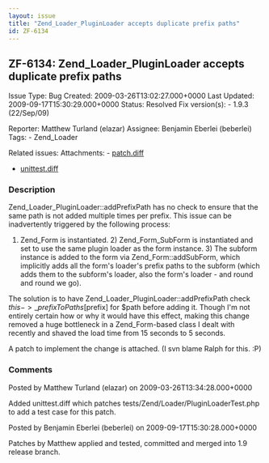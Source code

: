 ```yaml
---
layout: issue
title: "Zend_Loader_PluginLoader accepts duplicate prefix paths"
id: ZF-6134
---
```


ZF-6134: Zend\_Loader\_PluginLoader accepts duplicate prefix paths
------------------------------------------------------------------

 Issue Type: Bug Created: 2009-03-26T13:02:27.000+0000 Last Updated: 2009-09-17T15:30:29.000+0000 Status: Resolved Fix version(s): - 1.9.3 (22/Sep/09)
 
 Reporter:  Matthew Turland (elazar)  Assignee:  Benjamin Eberlei (beberlei)  Tags: - Zend\_Loader
 
 Related issues: 
 Attachments: - [patch.diff](/issues/secure/attachment/11830/patch.diff)
- [unittest.diff](/issues/secure/attachment/11831/unittest.diff)
 
### Description

Zend\_Loader\_PluginLoader::addPrefixPath has no check to ensure that the same path is not added multiple times per prefix. This issue can be inadvertently triggered by the following process:

1) Zend\_Form is instantiated. 2) Zend\_Form\_SubForm is instantiated and set to use the same plugin loader as the form instance. 3) The subform instance is added to the form via Zend\_Form::addSubForm, which implicitly adds all the form's loader's prefix paths to the subform (which adds them to the subform's loader, also the form's loader - and round and round we go).

The solution is to have Zend\_Loader\_PluginLoader::addPrefixPath check $this->\_prefixToPaths[$prefix] for $path before adding it. Though I'm not entirely certain how or why it would have this effect, making this change removed a huge bottleneck in a Zend\_Form-based class I dealt with recently and shaved the load time from 15 seconds to 5 seconds.

A patch to implement the change is attached. (I svn blame Ralph for this. :P)

 

 

### Comments

Posted by Matthew Turland (elazar) on 2009-03-26T13:34:28.000+0000

Added unittest.diff which patches tests/Zend/Loader/PluginLoaderTest.php to add a test case for this patch.

 

 

Posted by Benjamin Eberlei (beberlei) on 2009-09-17T15:30:28.000+0000

Patches by Matthew applied and tested, committed and merged into 1.9 release branch.

 

 